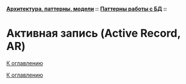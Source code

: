 **[Архитектура, паттерны, модели](../../README.md#patterns) ::** 
**[Паттерны работы с БД](../../README.md#patterns-db) ::**
# Активная запись (Active Record, AR)

<!--

-->

[К оглавлению](../../README.md#patterns-db)



[К оглавлению](../../README.md#patterns-db)
